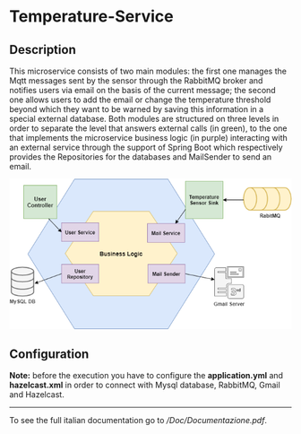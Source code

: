 # Temperature-Service

## Description
This microservice consists of two main modules: the first one manages the Mqtt messages sent by the sensor through the RabbitMQ broker and notifies users via email on the basis of the current message; the second one allows users to add the email or change the temperature threshold beyond which they want to be warned by saving this information in a special external database. Both modules are structured on three levels in order to separate the level that answers external calls (in green), to the one that implements the microservice business logic (in purple) interacting with an external service through the support of Spring Boot which respectively provides the Repositories for the databases and MailSender to send an email.

![Architettura](/Doc/images/Temperature-Service.png) </br>

## Configuration
**Note:** before the execution you have to configure the **application.yml** and **hazelcast.xml** in order to connect with Mysql database, RabbitMQ, Gmail and Hazelcast. </br>

---

To see the full italian documentation go to */Doc/Documentazione.pdf*.
